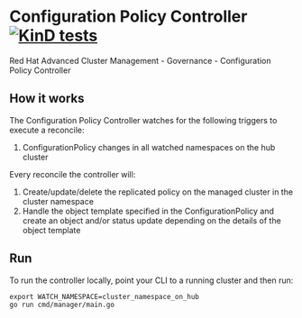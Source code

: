 [comment]: # ( Copyright Contributors to the Open Cluster Management project )

# Configuration Policy Controller [![KinD tests](https://github.com/open-cluster-management/config-policy-controller/actions/workflows/kind.yml/badge.svg)](https://github.com/open-cluster-management/config-policy-controller/actions/workflows/kind.yml)
Red Hat Advanced Cluster Management - Governance - Configuration Policy Controller

## How it works

The Configuration Policy Controller watches for the following triggers to execute a reconcile:

1. ConfigurationPolicy changes in all watched namespaces on the hub cluster

Every reconcile the controller will:

1. Create/update/delete the replicated policy on the managed cluster in the cluster namespace
2. Handle the object template specified in the ConfigurationPolicy and create an object and/or status update depending on the details of the object template

## Run

To run the controller locally, point your CLI to a running cluster and then run:
```
export WATCH_NAMESPACE=cluster_namespace_on_hub
go run cmd/manager/main.go
```
<!---
Date: 9/09/2020
-->